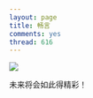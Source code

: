 ```yaml
---
layout: page
title: 畅言
comments: yes
thread: 616
---
```



![](http://ww3.sinaimg.cn/mw690/8d2c8ff6gw1edi3bbr41vj20m30dm74q.jpg)


未来将会如此得精彩！
